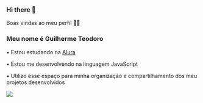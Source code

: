 ### Hi there 👋

Boas vindas ao meu perfil 💙💙
### Meu nome é Guilherme Teodoro

• Estou estudando na [Alura](https://www.alura.com.br/?_gl=1*1omgbpi*_ga*MTQ3OTkzOTAyOS4xNzEzODkwMDk3*_ga_1EPWSW3PCS*MTcxNTI2NDI4Ny45LjEuMTcxNTI2NDQ4OS4wLjAuMA..)

• Estou me desenvolvendo na linguagem JavaScript

• Utilizo esse espaço para minha organização e compartilhamento dos meu projetos desenvolvidos


![](https://25.media.tumblr.com/tumblr_m0idvsyNdC1qgcra2o1_500.gif)
